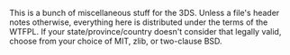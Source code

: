 This is a bunch of miscellaneous stuff for the 3DS. Unless a file's header notes otherwise, everything here is distributed under the terms of the WTFPL. If your state/province/country doesn't consider that legally valid, choose from your choice of MIT, zlib, or two-clause BSD.
